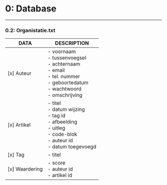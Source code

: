 # 0: Database
---
### 0.2: Organistatie.txt
| DATA | DESCRIPTION |
| ---- | ----------- |
| [x] Auteur  | - voornaam <br> - tussenvoegsel <br> - achternaam <br> - email <br> - tel. nummer <br> - geboortedatum <br> - wachtwoord <br> - omschrijving |
| [x] Artikel | - titel <br> - datum wijzing <br> - tag id <br> - afbeelding <br> - uitleg <br> - code-blok <br> - auteur id  <br> - datum toegevoegd |
| [x] Tag | - titel <br> |
| [x] Waardering | - score <br> - auteur id <br> - artikel id |